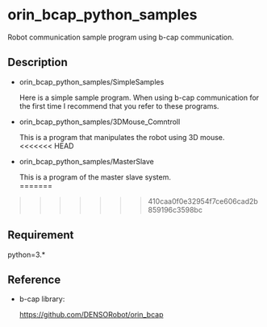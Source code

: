# orin_bcap_python_samples

Robot communication sample program using b-cap communication.  

## Description  

- orin_bcap_python_samples/SimpleSamples  

  Here is a simple sample program. When using b-cap communication for the first time I recommend that you refer to these programs.  

- orin_bcap_python_samples/3DMouse_Comntroll  

  This is a program that manipulates the robot using 3D mouse.  
<<<<<<< HEAD

- orin_bcap_python_samples/MasterSlave  

  This is a program of the master slave system.  
=======
>>>>>>> 410caa0f0e32954f7ce606cad2b859196c3598bc
  
## Requirement

python=3.*  

## Reference

- b-cap library:  
  
  <https://github.com/DENSORobot/orin_bcap>  
